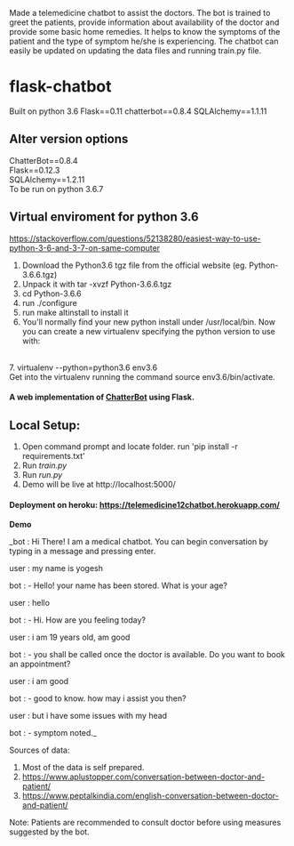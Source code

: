 Made a telemedicine chatbot to assist the doctors. The bot is trained to greet the patients, provide information about availability of the doctor and provide some basic home remedies. It helps to know the symptoms of the patient and the type of symptom he/she is experiencing. The chatbot can easily be updated on updating the data files and running train.py file.

# flask-chatbot
Built on python 3.6
Flask==0.11
chatterbot==0.8.4
SQLAlchemy==1.1.11

## Alter version options
ChatterBot==0.8.4 <br />
Flask==0.12.3<br />
SQLAlchemy==1.2.11<br />
To be run on python 3.6.7

## Virtual enviroment for python 3.6
https://stackoverflow.com/questions/52138280/easiest-way-to-use-python-3-6-and-3-7-on-same-computer
 <br /> 
1. Download the Python3.6 tgz file from the official website (eg. Python-3.6.6.tgz) <br /> 
2. Unpack it with tar -xvzf Python-3.6.6.tgz <br /> 
3. cd Python-3.6.6 <br /> 
4. run ./configure <br /> 
5. run make altinstall to install it  <br /> 
6. You'll normally find your new python install under /usr/local/bin. Now you can create a new virtualenv specifying the python version to use with:
 <br /> 
7. virtualenv --python=python3.6 env3.6 <br /> 
Get into the virtualenv running the command source env3.6/bin/activate. <br /> 


#### A web implementation of [ChatterBot](https://github.com/gunthercox/ChatterBot) using Flask.

## Local Setup:
 1. Open command prompt and locate folder. run 'pip install -r requirements.txt'
 2. Run *train.py*
 3. Run *run.py*
 4. Demo will be live at http://localhost:5000/
 
 #### Deployment on heroku: https://telemedicine12chatbot.herokuapp.com/

**Demo**

_bot : Hi There! I am a medical chatbot. You can begin conversation by typing in a message and pressing enter.

user : my name is yogesh

bot : - Hello! your name has been stored. What is your age?

user : hello

bot : - Hi. How are you feeling today?

user : i am 19 years old, am good

bot : - you shall be called once the doctor is available. Do you want to book an appointment?

user : i am good

bot : - good to know. how may i assist you then?

user : but i have some issues with my head

bot : - symptom noted._

Sources of data:
1. Most of the data is self prepared.
2. https://www.aplustopper.com/conversation-between-doctor-and-patient/
3. https://www.peptalkindia.com/english-conversation-between-doctor-and-patient/
  
  Note: Patients are recommended to consult doctor before using measures suggested by the bot.
